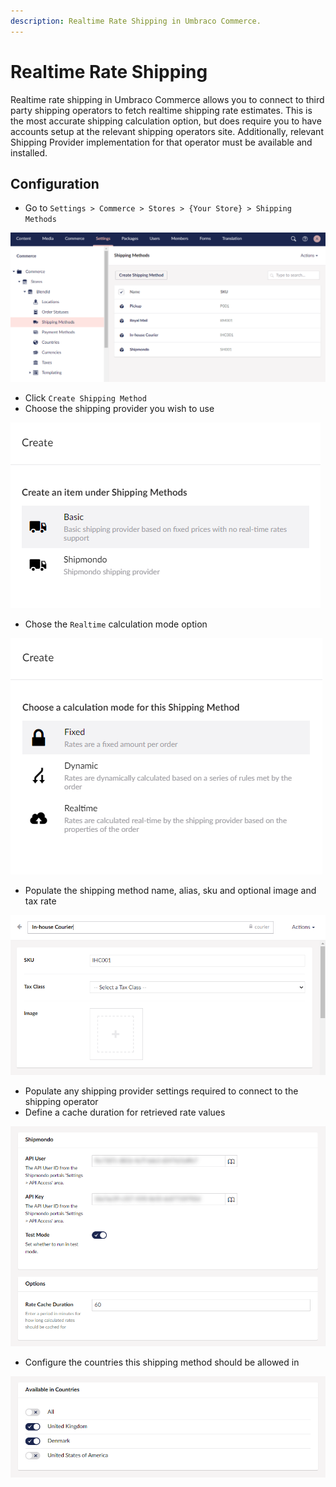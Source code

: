 ```yaml
---
description: Realtime Rate Shipping in Umbraco Commerce.
---
```


# Realtime Rate Shipping

Realtime rate shipping in Umbraco Commerce allows you to connect to third party shipping operators to fetch realtime shipping rate estimates. This is the most accurate shipping calculation option, but does require you to have accounts setup at the relevant shipping operators site. Additionally, relevant Shipping Provider implementation for that operator must be available and installed.

## Configuration

* Go to `Settings > Commerce > Stores > {Your Store} > Shipping Methods`

![Shipping Methods](../../media/shipping_methods.png)

* Click `Create Shipping Method`
* Choose the shipping provider you wish to use

![Choose Shipping Provider](../../media/create_shipping_method.png)

* Chose the `Realtime` calculation mode option

![Choose Shipping Calculation Mode](../../media/create_shipping_method2.png)

* Populate the shipping method name, alias, sku and optional image and tax rate

![Shipping Method Details](../../media/dynamic_rate_shipping_details.png)

* Populate any shipping provider settings required to connect to the shipping operator
* Define a cache duration for retrieved rate values

![Shipping Method Settings](../../media/realtime_shipping_details.png)

* Configure the countries this shipping method should be allowed in

![Shipping Method Allowed Countries](../../media/shipping_method_allowed_countries.png)